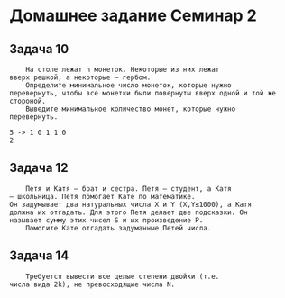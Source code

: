 # Домашнее задание Семинар 2

## Задача 10

        На столе лежат n монеток. Некоторые из них лежат 
    вверх решкой, а некоторые – гербом. 
        Определите минимальное число монеток, которые нужно 
    перевернуть, чтобы все монетки были повернуты вверх одной и той же стороной. 
        Выведите минимальное количество монет, которые нужно 
    перевернуть.

    5 -> 1 0 1 1 0
    2

## Задача 12

        Петя и Катя – брат и сестра. Петя – студент, а Катя 
    – школьница. Петя помогает Кате по математике. 
    Он задумывает два натуральных числа X и Y (X,Y≤1000), а Катя 
    должна их отгадать. Для этого Петя делает две подсказки. Он 
    называет сумму этих чисел S и их произведение P. 
        Помогите Кате отгадать задуманные Петей числа.

## Задача 14

        Требуется вывести все целые степени двойки (т.е. 
    числа вида 2k), не превосходящие числа N. 
